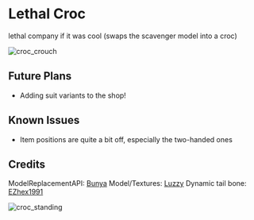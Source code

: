 # Lethal Croc

lethal company if it was cool (swaps the scavenger model into a croc)

![croc_crouch](https://github.com/azerade42/LethalCroc/assets/56888291/82db0f4d-d0c1-48b7-8283-61516c8a8ebf)

## Future Plans
* Adding suit variants to the shop!

## Known Issues
* Item positions are quite a bit off, especially the two-handed ones

## Credits
ModelReplacementAPI: [Bunya](https://github.com/BunyaPineTree/LethalCompany_ModelReplacementAPI/)
Model/Textures: [Luzzy](https://twitter.com/luzzyderay)
Dynamic tail bone: [EZhex1991](https://assetstore.unity.com/packages/tools/physics/ezsoftbone-148136)

![croc_standing](https://github.com/azerade42/LethalCroc/assets/56888291/0fcfdda5-ef6c-47d2-83c4-74a5dc4da299)
